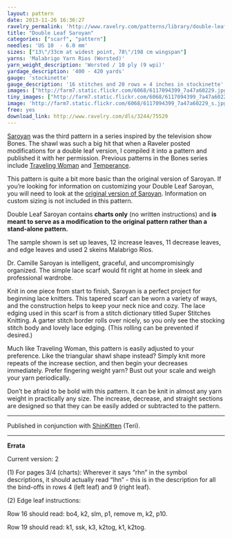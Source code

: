 ```yaml
---
layout: pattern
date: 2013-11-26 16:36:27
ravelry_permalink: 'http://www.ravelry.com/patterns/library/double-leaf-saroyan'
title: "Double Leaf Saroyan"
categories: ["scarf", "pattern"]
needles: 'US 10  - 6.0 mm'
sizes: ["13\"/33cm at widest point, 78\"/198 cm wingspan"]
yarns: 'Malabrigo Yarn Rios (Worsted)'
yarn_weight_description: 'Worsted / 10 ply (9 wpi)'
yardage_description: '400 - 420 yards'
gauge: 'stockinette'
gauge_description: '16 stitches and 20 rows = 4 inches in stockinette'
images: ["http://farm7.static.flickr.com/6068/6117094399_7a47a60229.jpg", "http://farm7.static.flickr.com/6082/6117639344_2a6d7546bb.jpg", "http://farm7.static.flickr.com/6072/6117639490_af0522d49a.jpg"]
tiny_images: ["http://farm7.static.flickr.com/6068/6117094399_7a47a60229_s.jpg", "http://farm7.static.flickr.com/6082/6117639344_2a6d7546bb_s.jpg", "http://farm7.static.flickr.com/6072/6117639490_af0522d49a_s.jpg"]
image: 'http://farm7.static.flickr.com/6068/6117094399_7a47a60229_s.jpg'
free: yes
download_link: http://www.ravelry.com/dls/3244/75529
---
```

<p><a href='http://www.ravelry.com/patterns/library/saroyan'>Saroyan</a> was the third pattern in a series inspired by the television show Bones. The shawl was such a big hit that when a Raveler posted modifications for a double leaf version, I compiled it into a pattern and published it with her permission. Previous patterns in the Bones series include <a href='http://www.ravelry.com/patterns/library/traveling-woman'>Traveling Woman</a> and <a href='http://www.ravelry.com/patterns/library/temperance'>Temperance</a>.</p>

<p>This pattern is quite a bit more basic than the original version of Saroyan. If you’re looking for information on customizing your Double Leaf Saroyan, you will need to look at the <a href='http://www.ravelry.com/patterns/library/temperance'>original version of Saroyan</a>. Information on custom sizing is not included in this pattern.</p>

<p>Double Leaf Saroyan contains <strong>charts only</strong> (no written instructions) and <strong>is meant to serve as a modification to the original pattern rather than a stand-alone pattern.</strong></p>

<p>The sample shown is set up leaves, 12 increase leaves, 11 decrease leaves, and edge leaves and used 2 skeins Malabrigo Rios.</p>

<p>Dr. Camille Saroyan is intelligent, graceful, and uncompromisingly organized. The simple lace scarf would fit right at home in sleek and professional wardrobe.</p>

<p>Knit in one piece from start to finish, Saroyan is a perfect project for beginning lace knitters. This tapered scarf can be worn a variety of ways, and the construction helps to keep your neck nice and cozy. The lace edging used in this scarf is from a stitch dictionary titled Super Stitches Knitting. A garter stitch border rolls over nicely, so you only see the stocking stitch body and lovely lace edging. (This rolling can be prevented if desired.)</p>

<p>Much like Traveling Woman, this pattern is easily adjusted to your preference. Like the triangular shawl shape instead? Simply knit more repeats of the increase section, and then begin your decreases immediately. Prefer fingering weight yarn? Bust out your scale and weigh your yarn periodically.</p>

<p>Don&#8217;t be afraid to be bold with this pattern. It can be knit in almost any yarn weight in practically any size. The increase, decrease, and straight sections are designed so that they can be easily added or subtracted to the pattern.</p>
<hr />
<p>Published in conjunction with <a href='http://www.ravelry.com/patterns/library/traveling-woman'>ShinKitten</a> (Teri).</p>
<hr />
<p><strong>Errata</strong></p>

<p>Current version: 2</p>

<p>(1) For pages 3/4 (charts): Wherever it says &#8220;rhn&#8221; in the symbol descriptions, it should actually read &#8220;lhn&#8221; - this is in the description for all the bind-offs in rows 4 (left leaf) and 9 (right leaf).</p>

<p>(2) Edge leaf instructions:</p>

<p>Row 16 should read: bo4, k2, slm, p1, remove m, k2, p10.</p>

<p>Row 19 should read: k1, ssk, k3, k2tog, k1, k2tog.</p>